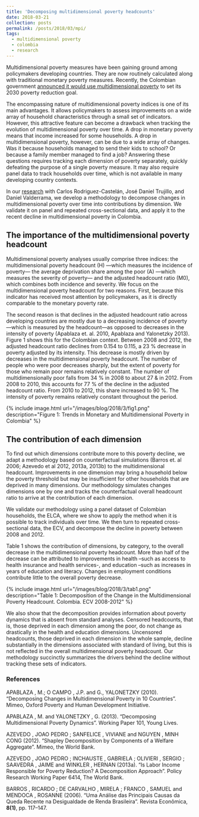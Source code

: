 ```yaml
---
title: 'Decomposing multidimensional poverty headcounts'
date: 2018-03-21
collection: posts
permalink: /posts/2018/03/mpi/
tags:
  - multidimensional poverty
  - colombia
  - research  
---
```


Multidimensional poverty measures have been gaining ground among policymakers developing countries. They are now routinely calculated along with traditional monetary poverty measures. Recently, the Colombian government [announced it would use multidimensional poverty](https://www.elespectador.com/economia/las-16-apuestas-del-gobierno-para-el-desarrollo-sostenible-articulo-744808) to set its 2030 poverty reduction goal. 

The encompassing nature of multidimensional poverty indices is one of its main advantages. It allows policymakers to assess improvements on a wide array of household characteristics through a small set of indicators. However, this attractive feature can become a drawback when tracking the evolution of multidimensional poverty over time. A drop in monetary poverty means that income increased for some households. A drop in multidimensional poverty, however, can be due to a wide array of changes. Was it because households managed to send their kids to school? Or because a family member managed to find a job? Answering these questions requires tracking each dimension of poverty separately, quickly defeating the purpose of a single poverty measure. It may also require panel data to track households over time, which is not available in many developing country contexts.

In our [research](http://www.jorgeperezperez.com/files/Jorge_Perez_MPI.pdf) with Carlos Rodriguez-Castelán, José Daniel Trujillo, and Daniel Valderrama, we develop a methodology to decompose changes in multidimensional poverty over time into contributions by 
dimension. We validate it on panel and repeated cross-sectional data, and apply it to the recent decline in multidimensional poverty in Colombia.

## The importance of the multidimensional poverty headcount

Multidimensional poverty analyses usually comprise three indices: the multidimensional poverty headcount (H) —which measures the incidence of poverty— the average deprivation share among the poor (A) —which measures the severity of poverty— and the adjusted headcount ratio (M0), which combines both incidence and severity. We focus on the multidimensional poverty headcount for two reasons. First, because this indicator has received most attention by policymakers, as it is directly comparable to the monetary poverty rate.

The second reason is that declines in the adjusted headcount ratio across developing countries are mostly due to a decreasing incidence of poverty —which is measured by the headcount—as opposed to decreases in the intensity of poverty (Apablaza et. al. 2010, Apablaza and Yalonetzky 2013). Figure 1 shows this for the Colombian context. Between 2008 and 2012, the adjusted headcount ratio declines from 0.154 to 0.115, a 23 % decrease in poverty adjusted by its intensity. This decrease is mostly driven by decreases in the multidimensional poverty headcount. The number of people who were poor decreases sharply, but the extent of poverty for those who remain poor remains relatively constant. The number of multidimensionally poor falls from 34 % in 2008 to about 27 & in 2012. From 2008 to 2010, this accounts for 77 % of the decline in the adjusted headcount ratio. From 2010 to 2012, this share increased to 90 %. The intensity of poverty remains relatively constant throughout the period. 

{% include image.html url="/images/blog/2018/3/fig1.png" description="Figure 1: Trends in Monetary and Multidimensional Poverty in Colombia" %}


## The contribution of each dimension

To find out which dimensions contribute more to this poverty decline, we adapt a methodology based on counterfactual simulations (Barros et. al 2006; Azevedo et al 2012, 2013a, 2013b) to the multidimensional headcount. Improvements in one dimension may bring a household below the poverty threshold but may be insufficient for other households that are deprived in many dimensions. Our methodology simulates changes dimensions one by one and tracks the counterfactual overall headcount ratio to arrive at the contribution of each dimension.

We validate our methodology using a panel dataset of Colombian households, the ELCA, where we show to apply the method when it is possible to track individuals over time. We then turn to repeated cross-sectional data, the ECV, and decompose the decline in poverty between 2008 and 2012. 

Table 1 shows the contribution of dimensions, by category, to the overall decrease in the multidimensional poverty headcount. More than half of the decrease can be attributed to improvements in health –such as access to health insurance and health services-, and education –such as increases in years of education and literacy. Changes in employment conditions contribute little to the overall poverty decrease.

{% include image.html url="/images/blog/2018/3/tab1.png" description="Table 1: Decomposition of the Change in the Multidimensional Poverty Headcount. Colombia. ECV 2008-2012" %}

We also show that the decomposition provides information about poverty dynamics that is absent from standard analyses. Censored headcounts, that is, those deprived in each dimension among the poor, do not change as drastically in the health and education dimensions. Uncensored headcounts, those deprived in each dimension in the whole sample, decline substantially in the dimensions associated with standard of living, but this is not reflected in the overall multidimensional poverty headcount. Our methodology succinctly summarizes the drivers behind the decline without tracking these sets of indicators. 

### References

APABLAZA , M.; O CAMPO , J.P. and G., YALONETZKY (2010). “Decomposing Changes in Multidimensional Poverty in 10 Countries”. Mimeo, Oxford Poverty and Human Development Initiative.

APABLAZA , M. and YALONETZKY , G. (2013). “Decomposing Multidimensional Poverty Dynamics”. Working Paper 101, Young Lives.

AZEVEDO , JOAO PEDRO ; SANFELICE , VIVIANE and NGUYEN , MINH CONG (2012). “Shapley Decomposition by Components of a Welfare Aggregate”. Mimeo, the World Bank.

AZEVEDO , JOAO PEDRO ; INCHAUSTE , GABRIELA ; OLIVIERI , SERGIO ; SAAVEDRA , JAIME and WINKLER , HERNAN (2013a). “Is Labor Income Responsible for Poverty Reduction? A Decomposition Approach”. Policy Research Working Paper 6414, The World Bank.

BARROS , RICARDO ; DE CARVALHO , MIRELA ; FRANCO , SAMUEL and MENDOCA , ROSANNE (2006). “Uma Análise das Principais Causas da Queda Recente na Desigualdade de Renda Brasileira”. Revista Econômica, **8(1)**, pp. 117–147.


